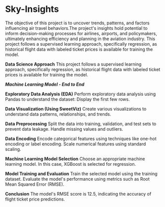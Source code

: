 # Sky-Insights
The objective of this project is to uncover trends, patterns, and factors influencing air travel behaviors.The project's insights hold potential to inform decision-making processes for airlines, airports, and policymakers, ultimately enhancing efficiency and planning in the aviation industry.
This project follows a supervised learning approach, specifically regression, as historical flight data with labeled ticket prices is available for training the model.

**Data Science Approach**
This project follows a supervised learning approach, specifically regression, as historical flight data with labeled ticket prices is available for training the model.

***Machine Learning Model - End to End***

**Exploratory Data Analysis (EDA)**
Perform exploratory data analysis using Pandas to understand the dataset:
  Display the first few rows.

**Data Visualization (Using SweetViz)**
Create various visualizations to understand data patterns, relationships, and trends.

**Data Preprocessing**
Split the data into training, validation, and test sets to prevent data leakage.
Handle missing values and outliers.

**Data Encoding**
Encode categorical features using techniques like one-hot encoding or label encoding. Scale numerical features using standard scaling.

**Machine Learning Model Selection**
Choose an appropriate machine learning model. In this case, XGBoost is selected for regression.

**Model Training and Evaluation**
Train the selected model using the training dataset. Evaluate the model's performance using metrics such as Root Mean Squared Error (RMSE).

**Conclusion**
The model's RMSE score is 12.5, indicating the accuracy of flight ticket price predictions.
